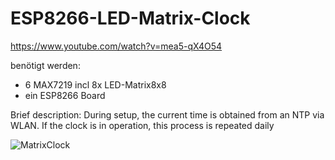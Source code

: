 # ESP8266-LED-Matrix-Clock

https://www.youtube.com/watch?v=mea5-qX4O54

benötigt werden:
- 6 MAX7219 incl 8x LED-Matrix8x8
- ein ESP8266 Board

Brief description:
During setup, the current time is obtained from an NTP via WLAN. If the clock is in operation, this process is repeated daily 

![MatrixClock](https://github.com/schreibfaul1/ESP8266-LED-Matrix-Clock/blob/master/Matrix_Clock.jpg)


